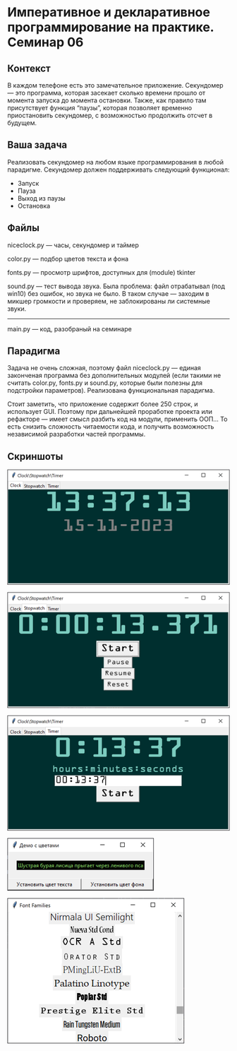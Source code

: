 # Императивное и декларативное программирование на практике. Семинар 06


## Контекст

В каждом телефоне есть это замечательное приложение.
Секундомер — это программа, которая засекает сколько
времени прошло от момента запуска до момента остановки.
Также, как правило там присутствует функция “паузы”,
которая позволяет временно приостановить секундомер, с
возможностью продолжить отсчет в будущем.


## Ваша задача

Реализовать секундомер на любом языке программирования
в любой парадигме. Секундомер должен поддерживать
следующий функционал:

* Запуск
* Пауза
* Выход из паузы
* Остановка


## Файлы

niceclock.py — часы, секундомер и таймер

color.py — подбор цветов текста и фона

fonts.py — просмотр шрифтов, доступных для (module) tkinter

sound.py — тест вывода звука. Была проблема: файл отрабатывал (под win10) без ошибок, но звука не было. В таком случае — заходим в микшер громкости и проверяем, не заблокированы ли системные звуки.

---
main.py — код, разобраный на семинаре


## Парадигма

Задача не очень сложная, поэтому файл niceclock.py — единая законченая программа без дополнительных модулей (если такими не считать color.py, fonts.py и sound.py, которые были полезны для подстройки параметров). Реализована функциональная парадигма.

Стоит заметить, что приложение содержит более 250 строк, и использует GUI. Поэтому при дальнейшей проработке проекта или рефакторе — имеет смысл разбить код на модули, применить ООП… То есть снизить сложность читаемости кода, и получить возможность независимой разработки частей программы.


## Скриншоты

![Clock](/img/page01.png "Clock")

![Stopwatch](/img/page02.png "Stopwatch")

![Timer](/img/page03.png "Timer")

![Colorpicker](/img/page04.png "Colorpicker")

![Fonts](/img/page05.png "Fonts")